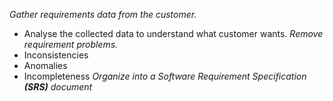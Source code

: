 *Gather requirements data from the customer.*
- Analyse the collected data to understand what customer wants.
*Remove requirement problems.*
- Inconsistencies
- Anomalies
- Incompleteness
*Organize into a Software Requirement Specification **(SRS)** document*
